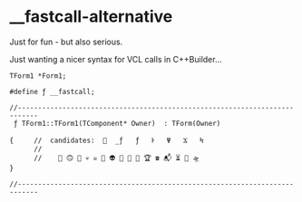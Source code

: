 # __fastcall-alternative
Just for fun - but also serious.

Just wanting a nicer syntax for VCL calls in C++Builder... 

```
TForm1 *Form1;

#define ƒ __fastcall;

//---------------------------------------------------------------------------
 ƒ TForm1::TForm1(TComponent* Owner)  : TForm(Owner)

{     //  candidates:  🙂  _ƒ   ƒ   Ͱ   Ψ   Ϫ   Ϟ
	  //
	  //	🤨 🙃 🤠 💀 ☠ 👻 👽 💩 🖖 🎃 🏆 ☎ 📬 ⏳ 🚀 🛸
}

//---------------------------------------------------------------------------
```

